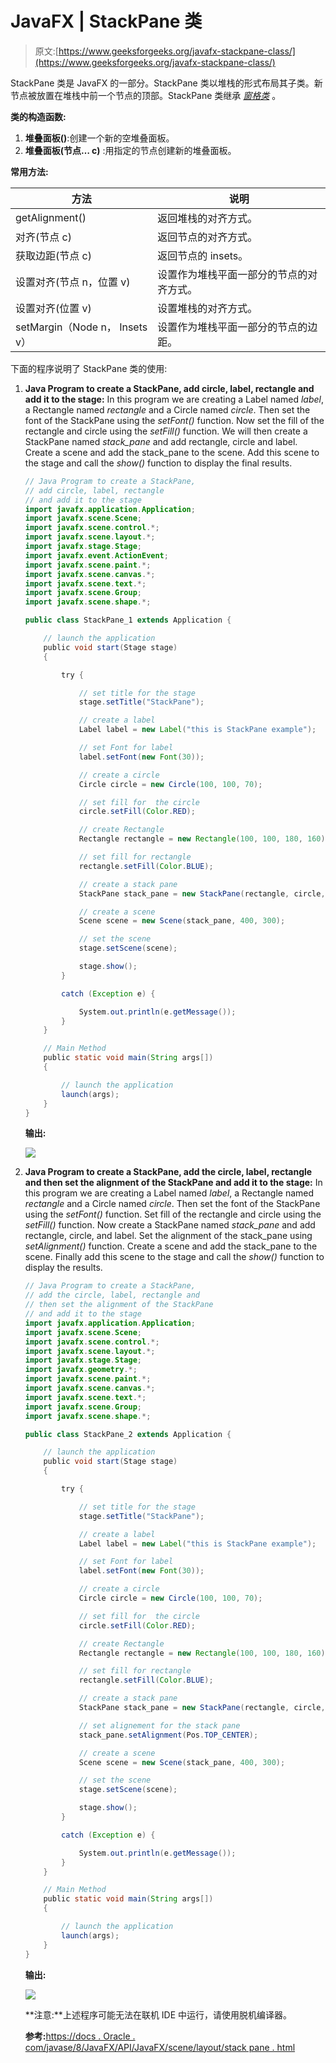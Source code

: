 # JavaFX | StackPane 类

> 原文:[https://www.geeksforgeeks.org/javafx-stackpane-class/](https://www.geeksforgeeks.org/javafx-stackpane-class/)

StackPane 类是 JavaFX 的一部分。StackPane 类以堆栈的形式布局其子类。新节点被放置在堆栈中前一个节点的顶部。StackPane 类继承 *[窗格类](https://www.geeksforgeeks.org/javafx-pane-class/)* 。

**类的构造函数:**

1.  **堆叠面板()**:创建一个新的空堆叠面板。
2.  **堆叠面板(节点… c)** :用指定的节点创建新的堆叠面板。

**常用方法:**

| 方法 | 说明 |
| --- | --- |
| getAlignment() | 返回堆栈的对齐方式。 |
| 对齐(节点 c) | 返回节点的对齐方式。 |
| 获取边距(节点 c) | 返回节点的 insets。 |
| 设置对齐(节点 n，位置 v) | 设置作为堆栈平面一部分的节点的对齐方式。 |
| 设置对齐(位置 v) | 设置堆栈的对齐方式。 |
| setMargin（Node n， Insets v） | 设置作为堆栈平面一部分的节点的边距。 |

下面的程序说明了 StackPane 类的使用:

1.  **Java Program to create a StackPane, add circle, label, rectangle and add it to the stage:** In this program we are creating a Label named *label*, a Rectangle named *rectangle* and a Circle named *circle*. Then set the font of the StackPane using the *setFont()* function. Now set the fill of the rectangle and circle using the *setFill()* function. We will then create a StackPane named *stack_pane* and add rectangle, circle and label. Create a scene and add the stack_pane to the scene. Add this scene to the stage and call the *show()* function to display the final results.

    ```java
    // Java Program to create a StackPane,
    // add circle, label, rectangle
    // and add it to the stage
    import javafx.application.Application;
    import javafx.scene.Scene;
    import javafx.scene.control.*;
    import javafx.scene.layout.*;
    import javafx.stage.Stage;
    import javafx.event.ActionEvent;
    import javafx.scene.paint.*;
    import javafx.scene.canvas.*;
    import javafx.scene.text.*;
    import javafx.scene.Group;
    import javafx.scene.shape.*;

    public class StackPane_1 extends Application {

        // launch the application
        public void start(Stage stage)
        {

            try {

                // set title for the stage
                stage.setTitle("StackPane");

                // create a label
                Label label = new Label("this is StackPane example");

                // set Font for label
                label.setFont(new Font(30));

                // create a circle
                Circle circle = new Circle(100, 100, 70);

                // set fill for  the circle
                circle.setFill(Color.RED);

                // create Rectangle
                Rectangle rectangle = new Rectangle(100, 100, 180, 160);

                // set fill for rectangle
                rectangle.setFill(Color.BLUE);

                // create a stack pane
                StackPane stack_pane = new StackPane(rectangle, circle, label);

                // create a scene
                Scene scene = new Scene(stack_pane, 400, 300);

                // set the scene
                stage.setScene(scene);

                stage.show();
            }

            catch (Exception e) {

                System.out.println(e.getMessage());
            }
        }

        // Main Method
        public static void main(String args[])
        {

            // launch the application
            launch(args);
        }
    }
    ```

    **输出:**

    ![](img/9ca48457763d37b4b92631edd853b1d2.png)

2.  **Java Program to create a StackPane, add the circle, label, rectangle and then set the alignment of the StackPane and add it to the stage:** In this program we are creating a Label named *label*, a Rectangle named *rectangle* and a Circle named *circle*. Then set the font of the StackPane using the *setFont()* function. Set fill of the rectangle and circle using the *setFill()* function. Now create a StackPane named *stack_pane* and add rectangle, circle, and label. Set the alignment of the stack_pane using *setAlignment()* function. Create a scene and add the stack_pane to the scene. Finally add this scene to the stage and call the *show()* function to display the results.

    ```java
    // Java Program to create a StackPane, 
    // add the circle, label, rectangle and
    // then set the alignment of the StackPane
    // and add it to the stage
    import javafx.application.Application;
    import javafx.scene.Scene;
    import javafx.scene.control.*;
    import javafx.scene.layout.*;
    import javafx.stage.Stage;
    import javafx.geometry.*;
    import javafx.scene.paint.*;
    import javafx.scene.canvas.*;
    import javafx.scene.text.*;
    import javafx.scene.Group;
    import javafx.scene.shape.*;

    public class StackPane_2 extends Application {

        // launch the application
        public void start(Stage stage)
        {

            try {

                // set title for the stage
                stage.setTitle("StackPane");

                // create a label
                Label label = new Label("this is StackPane example");

                // set Font for label
                label.setFont(new Font(30));

                // create a circle
                Circle circle = new Circle(100, 100, 70);

                // set fill for  the circle
                circle.setFill(Color.RED);

                // create Rectangle
                Rectangle rectangle = new Rectangle(100, 100, 180, 160);

                // set fill for rectangle
                rectangle.setFill(Color.BLUE);

                // create a stack pane
                StackPane stack_pane = new StackPane(rectangle, circle, label);

                // set alignement for the stack pane
                stack_pane.setAlignment(Pos.TOP_CENTER);

                // create a scene
                Scene scene = new Scene(stack_pane, 400, 300);

                // set the scene
                stage.setScene(scene);

                stage.show();
            }

            catch (Exception e) {

                System.out.println(e.getMessage());
            }
        }

        // Main Method
        public static void main(String args[])
        {

            // launch the application
            launch(args);
        }
    }
    ```

    **输出:**

    ![](img/8772ec4cc26373609463ef0da6c9131f.png)

    **注意:**上述程序可能无法在联机 IDE 中运行，请使用脱机编译器。

    **参考:**[https://docs . Oracle . com/javase/8/JavaFX/API/JavaFX/scene/layout/stack pane . html](https://docs.oracle.com/javase/8/javafx/api/javafx/scene/layout/StackPane.html)